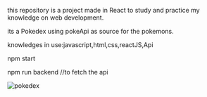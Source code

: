 this repository is a project made in React to study and practice my knowledge on web development.

its a Pokedex using pokeApi as source for the pokemons.

knowledges in use:javascript,html,css,reactJS,Api

npm start

npm run backend //to fetch the api 

<img src="https://ik.imagekit.io/lgandrioli/image.png?ik-sdk-version=javascript-1.4.3&updatedAt=1676598372888" alt="pokedex">
